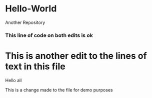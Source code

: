# Hello-World
Another Repository

### This line of code on both edits is ok

This is another edit to the lines of text in this file
=======
Hello all

This is a change made to the file for demo purposes

